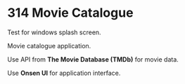 # 314 Movie Catalogue

Test for windows splash screen.

Movie catalogue application.

Use API from **The Movie Database (TMDb)** for movie data.

Use **Onsen UI** for application interface.
